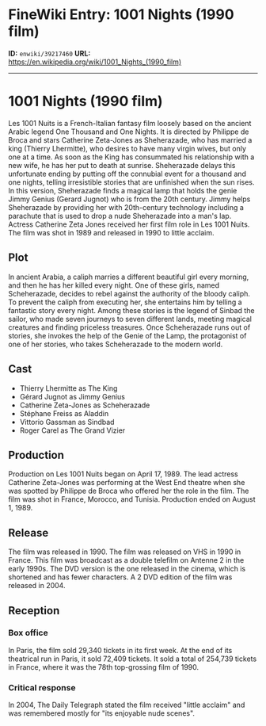 # FineWiki Entry: 1001 Nights (1990 film)

**ID:** `enwiki/39217460`
**URL:** <https://en.wikipedia.org/wiki/1001_Nights_(1990_film)>

--- 

# 1001 Nights (1990 film)
Les 1001 Nuits is a French-Italian fantasy film loosely based on the ancient Arabic legend One Thousand and One Nights. It is directed by Philippe de Broca and stars Catherine Zeta-Jones as Sheherazade, who has married a king (Thierry Lhermitte), who desires to have many virgin wives, but only one at a time. As soon as the King has consummated his relationship with a new wife, he has her put to death at sunrise. Sheherazade delays this unfortunate ending by putting off the connubial event for a thousand and one nights, telling irresistible stories that are unfinished when the sun rises. In this version, Sheherazade finds a magical lamp that holds the genie Jimmy Genius (Gerard Jugnot) who is from the 20th century. Jimmy helps Sheherazade by providing her with 20th-century technology including a parachute that is used to drop a nude Sheherazade into a man's lap.
Actress Catherine Zeta Jones received her first film role in Les 1001 Nuits. The film was shot in 1989 and released in 1990 to little acclaim.

## Plot
In ancient Arabia, a caliph marries a different beautiful girl every morning, and then he has her killed every night. One of these girls, named Scheherazade, decides to rebel against the authority of the bloody caliph. To prevent the caliph from executing her, she entertains him by telling a fantastic story every night. Among these stories is the legend of Sinbad the sailor, who made seven journeys to seven different lands, meeting magical creatures and finding priceless treasures. Once Scheherazade runs out of stories, she invokes the help of the Genie of the Lamp, the protagonist of one of her stories, who takes Scheherazade to the modern world.

## Cast
- Thierry Lhermitte as The King
- Gérard Jugnot as Jimmy Genius
- Catherine Zeta-Jones as Scheherazade
- Stéphane Freiss as Aladdin
- Vittorio Gassman as Sindbad
- Roger Carel as The Grand Vizier


## Production
Production on Les 1001 Nuits began on April 17, 1989. The lead actress Catherine Zeta-Jones was performing at the West End theatre when she was spotted by Philippe de Broca who offered her the role in the film. The film was shot in France, Morocco, and Tunisia. Production ended on August 1, 1989.

## Release
The film was released in 1990. The film was released on VHS in 1990 in France.
This film was broadcast as a double telefilm on Antenne 2 in the early 1990s. The DVD version is the one released in the cinema, which is shortened and has fewer characters.
A 2 DVD edition of the film was released in 2004.

## Reception

### Box office
In Paris, the film sold 29,340 tickets in its first week. At the end of its theatrical run in Paris, it sold 72,409 tickets. It sold a total of 254,739 tickets in France, where it was the 78th top-grossing film of 1990.

### Critical response
In 2004, The Daily Telegraph stated the film received "little acclaim" and was remembered mostly for "its enjoyable nude scenes".